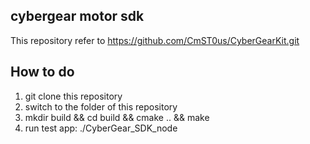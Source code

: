 ## cybergear motor sdk 

This repository refer to https://github.com/CmST0us/CyberGearKit.git

## How to do


1. git clone this repository
2. switch to the folder of this repository
3. mkdir build && cd build && cmake .. && make
4.  run test app: ./CyberGear_SDK_node

